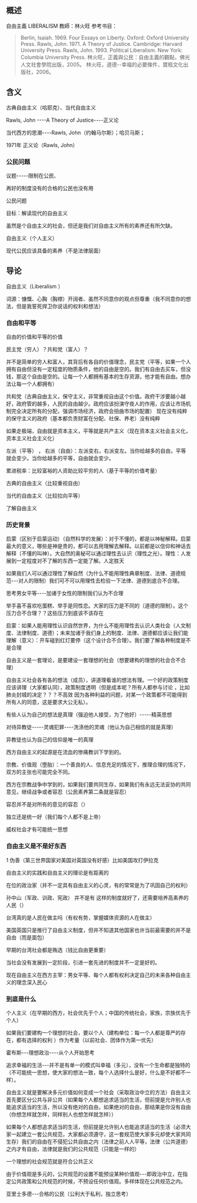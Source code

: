 ## 概述
自由主義  LIBERALISM  教師：林火旺
参考书目：

> Berlin, Isaiah. 1969. Four Essays on Liberty. Oxford: Oxford University Press. 
>  Rawls, John. 1971. A Theory of Justice. Cambridge: Harvard University Press. 
>  Rawls, John. 1993. Political Liberalism. New York: Columbia University Press. 
>  林火旺，正義與公民：自由主義的觀點，佛光人文社會學院出版，2005。 
>  林火旺，道德--幸福的必要條件，寶瓶文化出版社，2006。



## 含义

古典自由主义（哈耶克）、当代自由主义

Rawls, John ----A Theory of Justice----正义论

当代西方的思潮----Rawls, John（约翰马尔斯）；哈贝马斯；

1971年 正义论（Rawls, John）



### 公民问题

议题-----限制在公民、

再好的制度没有的合格的公民也没有用

公民问题



目标：解读现代的自由主义

虽然是个自由主义的社会，但还是我们对自由主义所有的素养还有所欠缺。

自由主义（个人主义）

现代公民应该具备的素养（不是法律层面）



## 导论

自由主义（Liberalism ）

词源：慷慨、心胸（胸襟）开阔者、虽然不同意你的观点但尊重（我不同意你的想法，但是我誓死捍卫你说话的权利和想法）

### 自由和平等

自由的价值和平等的价值

民主党（穷人）？共和党（富人）？

并不是简单的穷人和富人，其背后有各自的价值理念，民主党（平等，如果一个人拥有自由但没有一定程度的物质条件，他的自由是空的。我们有自由去买车，但没钱，那这个自由是空的。让每一个人都拥有基本的生存资源，他才能有自由。想办法让每一个人都拥有）

共和党（古典自由主义，保守主义，非常重视自由这个价值。政府干涉要越小越好，政府管的越多，人民的自由越少。政府应该扮演守夜人的作用，应该让市场机制完全决定所有的分配，强调市场经济，政府会扭曲市场的配置）   现在没有纯粹的保守主义的政府（基本都负责财富在分配、社保、养老）没有纯粹

如果走极端，自由就是资本主义，平等就是共产主义（现在资本主义社会主义化，资本主义社会主义化）

左派（平等） ， 右派（自由）：左派变右，右派变左。当你给越多的自由，平等就会变少。当你给越多的平等，自由就会变少。

累进税率：比较富裕的人资助比较平穷的人（基于平等的价值考量）

古典的自由主义（比较重视自由）

当代的自由主义（比较拉向平等）



了解自由主义

### 历史背景

启蒙（区别于启蒙运动）（自然科学的发展）：对于不懂的，都是以神秘解释。启蒙最大的意义，哪些是神是贵的，都可以去用理解去解释。以前都是以信仰和神话去解释（不懂的叫神）。大自然的奥秘可以通过理性去认识（理性之光）。理性：人发展到一定程度对不了解的东西一定能了解。人定胜天

如果我们人可以通过理性了解自然（为什么不能用理性典章制度、法律、道德规范---对人的限制）我们可不可以用理性去检验一下法律、道德到底合不合理。

思考男女平等----加诸于女性的限制我们认为不合理

举手喜不喜欢吃蛋糕、举手是同性恋。大家的压力是不同的（道德的限制）。这个压力合不合理？？这些压力到底该不该存在

启蒙：如果人能用理性认识自然世界，为什么不能用理性去认识人类社会（人文制度、法律制度、道德）；未来加诸于我们身上的制度、法律、道德都应该让我们能理解（意义）：开车碰到红灯要停（这个设计合不合理）。我们要了解各种制度是不是合理

自由主义是一套理论，是要建设一套理想的社会（想要建构的理想的社会合不合理）  

自由主义社会各有各的想法（成员），讲道理看谁的想法有理。一个好的政策制度应该讲理（大家都认同），政策制度透明（但是成本呢？所有人都参与讨论 ，比如肺炎封城的决定？？？不高效 因为各种利益的问题，对某一个政策都不可能得到所有人的同意，这是要求大公无私）。



有些人认为自己的想法是真理（强迫他人接受，为了他好）-----精英思想

对待异教徒-----灵魂犯罪----洗涤他的灵魂（他认为自己相信的就是真理）

异教徒也认为自己的信仰是唯一的真理

西方自由主义的起源是在流血的惨痛教训下学到的。

宗教、价值观（堕胎）：一个善良的人、信息充足的情况下，推理合理的情况下，双方的主张也可能完全不同。

西方在宗教战争中学到的，如果我们要共同生存，如果我们有永远无法妥协的共同意见，继续战争或者容忍（公民素养第二条就是容忍）

容忍并不是对所有的意见的容忍（）

独立还是统一好（我们每个人都不是上帝）

威权社会才有可能统一思想





### 自由主义是不是好东西

1 伪善（第三世界国家对美国对英国没有好感）比如美国攻打伊拉克

自由主义的实践和自由主义的理论是有距离的

在位的政治家（并不一定具有自由主义的心灵，有的常常是为了巩固自己的权利）

孙中山（军政、训政、宪政） 并不是有 这样的制度就好了，还需要培养高素养的人民（）

台湾真的是人民在做主吗（有权有势，掌握媒体资源的人在做主）

美国英国只是推行了自由主义制度，但并不知道其他国家也许当前最需要的并不是自由（而是面包）

早期的台湾社会都是贿选（钱比自由更重要）

当社会没有发展到一定阶段，引进一套先进的制度并不一定是好的。

现在自由主义在西方主宰：男女平等、每个人都有权利决定自己的未来各种自由主义的理念深入民心



### 到底是什么

个人主义（在早期的西方，社会优先于个人；中国的传统社会，家族，宗族优先于个人）

如果我们要建构一个理想的社会，要以个人（建构单位：每一个人都是尊严的存在，都有选择的权利	）作为考量（以前社会、团体作为第一优先）

霍布斯---理想政治----从个人开始思考

追求幸福的生活---并不是有单一的模式叫幸福（多元），没有一个生命都是独特的（不可能统一思想，使大家的想法一致，每个人选择什么是好，什么是不好都不一样）。

自由主义就是要解决多元价值如何变成一个社会（采取政治中立的方法）自由主义首先要区分公共与非公共（如果每个人都想追求适当的生活，但前提是允许别人也能追求适当的生活，所以没有绝对的自由，如果绝对的自由，那结果是你没有自由（你想怎样就怎样，同样别人也想怎样就怎样））

如果每个人都想追求适当的生活，但前提是允许别人也能追求适当的生活（必须大家一起建立一套公共规范，大家都必须遵守，这一套规范使大家多元却使大家共同生存）我们的自由在不侵犯公共自由之内（法律之前人人平等，法律（公共道德）之内才有自由，法律就是我们的公共规范（只能是一样的）

一个理想的社会规范就是符合公共正义

由于价值观是多元的，公共规范的设置不能预设某种价值观---即政治中立，在指定公共政策和公共规范的时候，不预设任何价值观。多样体现在公共规范之内。

亚里士多德---合格的公民（公利大于私利，独立思考）

